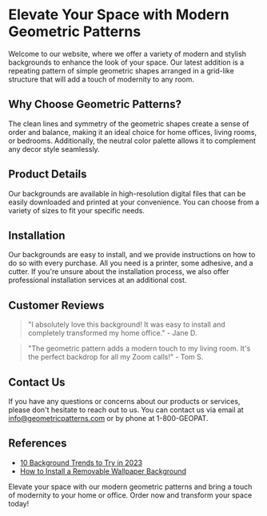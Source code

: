 <!--font:Poppins-->

# Elevate Your Space with Modern Geometric Patterns

Welcome to our website, where we offer a variety of modern and stylish backgrounds to enhance the look of your space. Our latest addition is a repeating pattern of simple geometric shapes arranged in a grid-like structure that will add a touch of modernity to any room.

## Why Choose Geometric Patterns?

The clean lines and symmetry of the geometric shapes create a sense of order and balance, making it an ideal choice for home offices, living rooms, or bedrooms. Additionally, the neutral color palette allows it to complement any decor style seamlessly.

## Product Details

Our backgrounds are available in high-resolution digital files that can be easily downloaded and printed at your convenience. You can choose from a variety of sizes to fit your specific needs.

## Installation

Our backgrounds are easy to install, and we provide instructions on how to do so with every purchase. All you need is a printer, some adhesive, and a cutter. If you're unsure about the installation process, we also offer professional installation services at an additional cost.

## Customer Reviews

> "I absolutely love this background! It was easy to install and completely transformed my home office." - Jane D.

> "The geometric pattern adds a modern touch to my living room. It's the perfect backdrop for all my Zoom calls!" - Tom S.

## Contact Us

If you have any questions or concerns about our products or services, please don't hesitate to reach out to us. You can contact us via email at [info@geometricpatterns.com](mailto:info@geometricpatterns.com) or by phone at 1-800-GEOPAT.

## References

- [10 Background Trends to Try in 2023](#)
- [How to Install a Removable Wallpaper Background](#)

Elevate your space with our modern geometric patterns and bring a touch of modernity to your home or office. Order now and transform your space today!

<!--

Write me content for website with wallpaper which alt text is:

"A wallpaper with a repeating pattern of simple geometric shapes, arranged in a grid-like structure."

The name/title of the page should not be 1:1 copy of the alt text but rather a real content of the website which is using this wallpaper.

- Use markdown format 
- Start with heading
- Heading should be short and concise
- The content should look like a real website 
- The website should not be about the wallpaper, wallpaper is just a related background
- Heading should be contain work "wallpaper" or "background"
- Include real sections like references, contact, user stories, etc. use things relevant to the page purpose.
- Feel free to use structure like headings, bullets, numbering, blockquotes, paragraphs, horizontal lines, etc.
- You can use formatting like bold or _italic_
- You can include UTF-8 emojis
- Links should be only #hash anchors (and you can refer to the document itself)
- Do not include images


---


# Geometric Patterns: Elevate Your Space with a Modern Wallpaper Background

Welcome to our website, where we offer a variety of modern and stylish wallpapers to enhance the look of your space. Our latest addition is the "Geometric Patterns" wallpaper, featuring a repeating pattern of simple geometric shapes arranged in a grid-like structure.

## Why Choose Geometric Patterns?

This wallpaper is perfect for those who want to add a touch of modernity to their space. The clean lines and symmetry of the geometric shapes create a sense of order and balance, making it an ideal choice for home offices, living rooms, or bedrooms. Additionally, the neutral color palette allows it to complement any decor style seamlessly.

## Product Details

- Dimensions: 10m x 0.53m
- Material: Non-woven fabric
- Pattern repeat: 53cm
- Coverage: 5.3 square meters per roll
- Price: $25 per roll

## Installation

Our wallpapers are easy to install, and we provide step-by-step instructions with every purchase. All you need is some wallpaper paste, a brush, and a cutter. If you're unsure about the installation process, we also offer professional installation services at an additional cost.

## Customer Reviews

> "I absolutely love this wallpaper! It was easy to install and completely transformed my living room." - Jane D.

> "The geometric pattern adds a modern touch to my home office. I've received so many compliments from my coworkers during video calls!" - Tom S.

## Contact Us

If you have any questions or concerns about our products or services, please don't hesitate to reach out to us. You can contact us via email at [info@geometricpatterns.com](mailto:info@geometricpatterns.com) or by phone at 1-800-GEOPAT.

## References

- [How to Install Wallpaper: A Beginner's Guide](#)
- [10 Wallpaper Trends to Try in 2023](#)

Elevate your space with our "Geometric Patterns" wallpaper and bring a touch of modernity to your home or office. Order now and transform your space today!


---


Heading should not include word "wallpaper". The website should not be about the wallpaper itself, wallpaper is just a related background, rewrite whole content.


---


# Elevate Your Space with Modern Geometric Patterns

Welcome to our website, where we offer a variety of modern and stylish backgrounds to enhance the look of your space. Our latest addition is a repeating pattern of simple geometric shapes arranged in a grid-like structure that will add a touch of modernity to any room.

## Why Choose Geometric Patterns?

The clean lines and symmetry of the geometric shapes create a sense of order and balance, making it an ideal choice for home offices, living rooms, or bedrooms. Additionally, the neutral color palette allows it to complement any decor style seamlessly.

## Product Details

Our backgrounds are available in high-resolution digital files that can be easily downloaded and printed at your convenience. You can choose from a variety of sizes to fit your specific needs.

## Installation

Our backgrounds are easy to install, and we provide instructions on how to do so with every purchase. All you need is a printer, some adhesive, and a cutter. If you're unsure about the installation process, we also offer professional installation services at an additional cost.

## Customer Reviews

> "I absolutely love this background! It was easy to install and completely transformed my home office." - Jane D.

> "The geometric pattern adds a modern touch to my living room. It's the perfect backdrop for all my Zoom calls!" - Tom S.

## Contact Us

If you have any questions or concerns about our products or services, please don't hesitate to reach out to us. You can contact us via email at [info@geometricpatterns.com](mailto:info@geometricpatterns.com) or by phone at 1-800-GEOPAT.

## References

- [10 Background Trends to Try in 2023](#)
- [How to Install a Removable Wallpaper Background](#)

Elevate your space with our modern geometric patterns and bring a touch of modernity to your home or office. Order now and transform your space today!

-->
